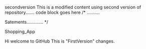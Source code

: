 secondversion
This is a modified content using second version of repository.......
code block goes here
/*
..........

Satements.............
*/

Shopping_App


Hi welcome to GitHub
This is "FirstVersion" changes.

